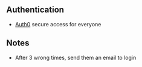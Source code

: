## Authentication
- [Auth0](https://auth0.com/) secure access for everyone

## Notes
- After 3 wrong times, send them an email to login 
